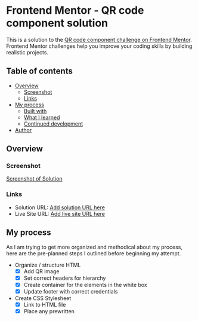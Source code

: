 # Frontend Mentor - QR code component solution

This is a solution to the [QR code component challenge on Frontend Mentor](https://www.frontendmentor.io/challenges/qr-code-component-iux_sIO_H). Frontend Mentor challenges help you improve your coding skills by building realistic projects. 

## Table of contents

- [Overview](#overview)
  - [Screenshot](#screenshot)
  - [Links](#links)
- [My process](#my-process)
  - [Built with](#built-with)
  - [What I learned](#what-i-learned)
  - [Continued development](#continued-development)
- [Author](#author)

## Overview

### Screenshot

[Screenshot of Solution](./images/qr-code-component-solution.png)

### Links

- Solution URL: [Add solution URL here](https://your-solution-url.com)
- Live Site URL: [Add live site URL here](https://your-live-site-url.com)

## My process
As I am trying to get more organized and methodical about my process, here are the pre-planned steps I outlined before beginning my attempt. 

- Organize / structure HTML
  - [x] Add QR image
  - [x] Set correct headers for hierarchy
  - [x] Create container for the elements in the white box
  - [x] Update footer with correct credentials
- Create CSS Stylesheet
  - [x] Link to HTML file
  - [x] Place any prewritten <style> into the stylesheet
  - Colors
    - [x] background color for page
    - [x] background color for container
    - [x] font color for header
    - [x] font color for caption
  - Shapes
    - [x] round corners for the container
    - [x] round corners for the QR code
  - Fonts
    - [x] add fonts per style guide
  - Spacing
    - [x] ensure the padding b/t each element matches designs
    - [x] text aligned to the center
    - [x] the container itself should be centered on the page

Concepts I missed in my planning stage that ended up being relevant:
- [x] Added a universal selector for padding/margin/border-box - apparantly this is useful but need to understand why
 
### Built with

- Semantic HTML5 markup
- CSS custom properties
- Mobile-first workflow

### What I learned

- Imported a font through the html style sheet / google API
```html
 <link rel="stylesheet" href="https://fonts.googleapis.com/css?family=Outfit">
```

- Sharpened process to simplify big tasks into smaller ones

### Continued development

- CSS Grid
- CSS Flexbox 
- FONTS

## Author

- Github - [@blucorazon](https://www.github.com/blucorazon)
- Frontend Mentor - [@blucorazon](https://www.frontendmentor.io/profile/blucorazon)